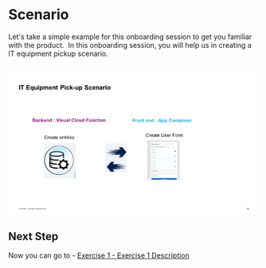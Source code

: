 # Scenario

Let's take a simple example for this onboarding session to get you familiar with the product. &nbsp;In this onboarding session, you will help us in creating a IT equipment pickup scenario.

<br>![](/exercises/ex0/images/image_(1).png)

## Next Step

Now you can go to - [Exercise 1 - Exercise 1 Description](../ex1/README.md)
